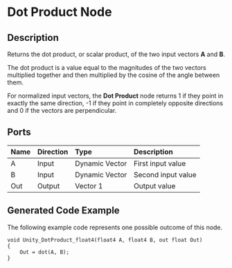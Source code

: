 # Dot Product Node

## Description

Returns the dot product, or scalar product, of the two input vectors **A** and **B**. 

The dot product is a value equal to the magnitudes of the two vectors multiplied together and then multiplied by the cosine of the angle between them.

For normalized input vectors, the **Dot Product** node returns 1 if they point in exactly the same direction, -1 if they point in completely opposite directions and 0 if the vectors are perpendicular.

## Ports

| Name        | Direction           | Type  | Description |
|:------------ |:-------------|:-----|:---|
| A      | Input | Dynamic Vector | First input value |
| B      | Input | Dynamic Vector | Second input value |
| Out | Output      |   Vector 1 | Output value |

## Generated Code Example

The following example code represents one possible outcome of this node.

```
void Unity_DotProduct_float4(float4 A, float4 B, out float Out)
{
    Out = dot(A, B);
}
```